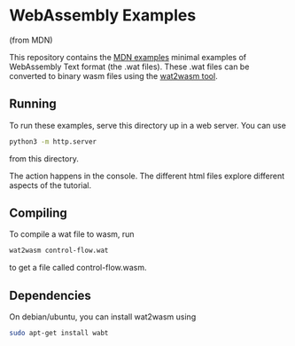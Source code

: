# WebAssembly Examples
(from MDN)

This repository contains the [MDN examples](https://developer.mozilla.org/en-US/docs/WebAssembly/Understanding_the_text_format) minimal examples of WebAssembly Text format (the .wat files). 
These .wat files can be converted to binary wasm files using the [wat2wasm tool](https://github.com/WebAssembly/wabt).

## Running
To run these examples, serve this directory up in a web server. You can use 
```bash
python3 -m http.server
``` 
from this directory. 

The action happens in the console. The different html files explore different aspects of the tutorial.

## Compiling
To compile a wat file to wasm, run 
```bash
wat2wasm control-flow.wat
```
to get a file called control-flow.wasm. 

## Dependencies
On debian/ubuntu, you can install wat2wasm using 
```bash
sudo apt-get install wabt
```